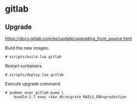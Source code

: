 gitlab
======

Upgrade
-------

https://docs.gitlab.com/ee/update/upgrading_from_source.html

Build the new images.

    # scripts/build.lua gitlab

Restart containers.

    # scripts/deploy.lua gitlab

Execute upgrade command.

    # podman exec gitlab-puma \
        bundle-2.7 exec rake db:migrate RAILS_ENV=production
